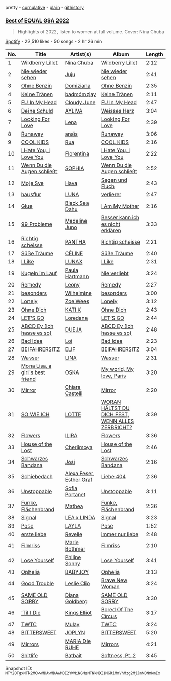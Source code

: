 pretty - [cumulative](/playlists/cumulative/37i9dQZF1DWVA5o3WHL2eG.md) - [plain](/playlists/plain/37i9dQZF1DWVA5o3WHL2eG) - [githistory](https://github.githistory.xyz/mackorone/spotify-playlist-archive/blob/main/playlists/plain/37i9dQZF1DWVA5o3WHL2eG)

### [Best of EQUAL GSA 2022](https://open.spotify.com/playlist/37i9dQZF1DWVA5o3WHL2eG)

> Highlights of 2022, listen to women at full volume\. Cover: Nina Chuba

[Spotify](https://open.spotify.com/user/spotify) - 22,510 likes - 50 songs - 2 hr 26 min

| No. | Title | Artist(s) | Album | Length |
|---|---|---|---|---|
| 1 | [Wildberry Lillet](https://open.spotify.com/track/6yeZM8gyykjaf8w0GqRfK4) | [Nina Chuba](https://open.spotify.com/artist/2kS9NyuATpYwjeB93h24H5) | [Wildberry Lillet](https://open.spotify.com/album/1zzkAbY0FKMPjn56qrgxme) | 2:12 |
| 2 | [Nie wieder sehen](https://open.spotify.com/track/1t1VvjY7al80AdEoAQ3kPN) | [Juju](https://open.spotify.com/artist/4sg4no0TXdsrM1s4SVUwNF) | [Nie wieder sehen](https://open.spotify.com/album/74nmPMbAbjYQDEtwtHF5ZY) | 2:41 |
| 3 | [Ohne Benzin](https://open.spotify.com/track/3a0F2N6rXJSibQTp77xH4f) | [Domiziana](https://open.spotify.com/artist/3XZewrXpRQqqCMuUMAIhvN) | [Ohne Benzin](https://open.spotify.com/album/44qXZ6KEzcKrp9E9jaxpH0) | 2:35 |
| 4 | [Keine Tränen](https://open.spotify.com/track/03ClGz3IWepPxLcVlGSC5Q) | [badmómzjay](https://open.spotify.com/artist/7oWrEQO1d3klp0Qrfh7a5h) | [Keine Tränen](https://open.spotify.com/album/6omnE7nYZCSFSkbTFTVSqR) | 2:11 |
| 5 | [FU In My Head](https://open.spotify.com/track/5ZSV1Y3Cq2HkGOYOwxpClP) | [Cloudy June](https://open.spotify.com/artist/5sBBS3CQNPDzmuTJjYwnpa) | [FU In My Head](https://open.spotify.com/album/02FPQ0z3Xm5PkzTulKcfKT) | 2:47 |
| 6 | [Deine Schuld](https://open.spotify.com/track/2g4FPrvea8sYly3ihGRgwE) | [AYLIVA](https://open.spotify.com/artist/2rEVnwCPBeGkWMv425KoG1) | [Weisses Herz](https://open.spotify.com/album/3TGzhEgQ0A1ijA6bnyrsJH) | 3:04 |
| 7 | [Looking For Love](https://open.spotify.com/track/3iUmoy21qlRY1VdNEtJJlx) | [Lena](https://open.spotify.com/artist/5slpk6nu2IwwKx0EHe3GcL) | [Looking For Love](https://open.spotify.com/album/32CnxZefcziX2MQDBhzAOy) | 2:39 |
| 8 | [Runaway](https://open.spotify.com/track/67MDtHFmozKIM6WlbXIhCl) | [anaïs](https://open.spotify.com/artist/5uT4SmzhWTYv1iia2BFnVQ) | [Runaway](https://open.spotify.com/album/6i9bj9UAehl2AQLDmz5SDH) | 3:06 |
| 9 | [COOL KIDS](https://open.spotify.com/track/1YcG2ofHVH4B3HUQAayA4P) | [Rua](https://open.spotify.com/artist/6mEktZc9hTEYmOEBgG9fpw) | [COOL KIDS](https://open.spotify.com/album/5HUtXyg0pthUtXDXHQjlBU) | 2:16 |
| 10 | [I Hate You, I Love You](https://open.spotify.com/track/18RK0e1rjXAF7sPE8h3IBn) | [Florentina](https://open.spotify.com/artist/7adCbfW9aRcBxWhuuSNXTo) | [I Hate You, I Love You](https://open.spotify.com/album/7lKYxMi5eKpAtoEHDfBwEj) | 2:22 |
| 11 | [Wenn Du die Augen schließt](https://open.spotify.com/track/0vyuUUq4T4zHVomByCKOUJ) | [SOPHIA](https://open.spotify.com/artist/45wdSLZd70phdDkxlA5D3v) | [Wenn Du die Augen schließt](https://open.spotify.com/album/3E0a4bY370TM8hTPRy1mZd) | 2:52 |
| 12 | [Moje Sve](https://open.spotify.com/track/0Hq0gYL2x4P0SMpeOmPD52) | [Hava](https://open.spotify.com/artist/3Mn6d673ieRza7uw6zY2Zv) | [Segen und Fluch](https://open.spotify.com/album/33hoFyeXIrysMK2QgtwpSr) | 2:43 |
| 13 | [hausflur](https://open.spotify.com/track/6xlnblDNPhIcEKrAePjNgV) | [LUNA](https://open.spotify.com/artist/2RrkjxcwXz281MxRs8Oqp7) | [verlierer](https://open.spotify.com/album/0q8XIgIhKo2O2oukgDsy2s) | 2:47 |
| 14 | [Glue](https://open.spotify.com/track/3wRg5uSSBcSusvRux1ZxJQ) | [Black Sea Dahu](https://open.spotify.com/artist/5JrIBQLdYU5SkSdu0zrO70) | [I Am My Mother](https://open.spotify.com/album/3pNWUdehNQaNeMlRpwkhx1) | 2:16 |
| 15 | [99 Probleme](https://open.spotify.com/track/5kzcodJVFIui6nCRAfKw3O) | [Madeline Juno](https://open.spotify.com/artist/6u8KyY2rfBGDtDejRJ9JaQ) | [Besser kann ich es nicht erklären](https://open.spotify.com/album/2x3GbNC5I3eFx4ZrFJjvsy) | 3:33 |
| 16 | [Richtig scheisse](https://open.spotify.com/track/0oyDOgIZctdbbvofsFNm7J) | [PANTHA](https://open.spotify.com/artist/40TyBBFIw2Nw3psoWIkNI8) | [Richtig scheisse](https://open.spotify.com/album/5eZaeqOz2uL7Mm6jNEj0KB) | 2:21 |
| 17 | [Süße Träume](https://open.spotify.com/track/4c8LnzyBlBW1crRcbDXKoW) | [CÉLINE](https://open.spotify.com/artist/5ZYOlPpI9FZu2uIPkTB0UA) | [Süße Träume](https://open.spotify.com/album/5G5VwA4Nb7JxVamloIDFdl) | 2:40 |
| 18 | [I Like](https://open.spotify.com/track/3F7JkvI31gWw0ifIA553X5) | [LUNAX](https://open.spotify.com/artist/7CLsFRcEkn0Amc9VlVOFwR) | [I Like](https://open.spotify.com/album/5W3ngAppnDgT0px27YkXNI) | 2:31 |
| 19 | [Kugeln im Lauf](https://open.spotify.com/track/479kOkorPFKZckpSgCcDWV) | [Paula Hartmann](https://open.spotify.com/artist/3Fl31gc0mEUC2H0JWL1vic) | [Nie verliebt](https://open.spotify.com/album/12dYXSDMMIX9VaJONASnsz) | 3:24 |
| 20 | [Remedy](https://open.spotify.com/track/5C3J3C5nzBclrE8xuW5UQ7) | [Leony](https://open.spotify.com/artist/2NpPlwwDVYR5dIj0F31EcC) | [Remedy](https://open.spotify.com/album/5DkP7hUfhlC2lvvJ0d1jtz) | 2:27 |
| 21 | [besonders](https://open.spotify.com/track/0qZ38h6vARmBn1dLPo5qIU) | [Wilhelmine](https://open.spotify.com/artist/4f5pBvQZzdOGpFF0pwtUZG) | [besonders](https://open.spotify.com/album/14iHxk7M0XCEgoZPiYn8Rg) | 3:00 |
| 22 | [Lonely](https://open.spotify.com/track/6pyh4lkDS5FzWBz9y8Wu0S) | [Zoe Wees](https://open.spotify.com/artist/03d2mJXSMtuPI0nIvLnhoS) | [Lonely](https://open.spotify.com/album/7noXhmn3TF1aWpJpYH3cjw) | 3:12 |
| 23 | [Ohne Dich](https://open.spotify.com/track/1BEPigtMbtG17OrhDzXMCn) | [KATI K](https://open.spotify.com/artist/277dytbjtOXNnvRXf7Dyyv) | [Ohne Dich](https://open.spotify.com/album/6y92v3LsEb8pImMFX2Bfuk) | 2:43 |
| 24 | [LET’S GO](https://open.spotify.com/track/0ft4lVjLYVrQ6IkMVUuOOu) | [Loredana](https://open.spotify.com/artist/2Im8m4STDBosjfmb5hmP80) | [LET’S GO](https://open.spotify.com/album/2Sc5e9l1NAUq0FS9JpYtXv) | 2:44 |
| 25 | [ABCD Ey \(Ich hasse es so\)](https://open.spotify.com/track/6ESo3KS2IpeglMKkMRZNOS) | [DUEJA](https://open.spotify.com/artist/1QKx9HbmmkV4FgL2nkFVRl) | [ABCD Ey \(Ich hasse es so\)](https://open.spotify.com/album/6zPOqPdQBdzOEMSkV8PeKF) | 2:48 |
| 26 | [Bad Idea](https://open.spotify.com/track/62oxmZdzHnTB9Mc6Qq6NgV) | [Loi](https://open.spotify.com/artist/574qIjE9UTvfSvtnIrdLaE) | [Bad Idea](https://open.spotify.com/album/2CiRFftzKVAy06G4ueJgxc) | 2:23 |
| 27 | [BEIFAHRERSITZ](https://open.spotify.com/track/1YZU0P3SdMWIjNWdUixYzd) | [ELIF](https://open.spotify.com/artist/65AzRSW0jKSs0WtttEXrOw) | [BEIFAHRERSITZ](https://open.spotify.com/album/1ydhVNe1Gut5PMC5hXr92D) | 3:04 |
| 28 | [Wasser](https://open.spotify.com/track/6JL3BHxeR7jiGY6SOIxq2m) | [LINA](https://open.spotify.com/artist/3YPpKFZGAT0O8SJca2Aaj8) | [Wasser](https://open.spotify.com/album/1mL6Awa2c23Y8TAZEU3kHb) | 2:31 |
| 29 | [Mona Lisa, a girl's best friend](https://open.spotify.com/track/5vHUwpWDPKGkTsA7Th7bCf) | [OSKA](https://open.spotify.com/artist/4aT85lix0NSNB6w9Ozzksq) | [My world, My love, Paris](https://open.spotify.com/album/5JfXfZ4EsG8JhWobtgjAdQ) | 3:20 |
| 30 | [Mirror](https://open.spotify.com/track/5YNQEdw7Oh7ALLQ4Jltzg2) | [Chiara Castelli](https://open.spotify.com/artist/6wi2d3tk31DPhUagWLgR33) | [Mirror](https://open.spotify.com/album/6sN1NexZcInVG5scqfgaw0) | 2:20 |
| 31 | [SO WIE ICH](https://open.spotify.com/track/5yN903LkiXLmyEuGzwMJUh) | [LOTTE](https://open.spotify.com/artist/3gqabzO7zvHVzAIT0Nxqa3) | [WORAN HÄLTST DU DICH FEST, WENN ALLES ZERBRICHT?](https://open.spotify.com/album/4xmhtPurl9t7IFDxUnyCrt) | 3:39 |
| 32 | [Flowers](https://open.spotify.com/track/6p2DKSuKLPvIBIHkoqBTtX) | [ILIRA](https://open.spotify.com/artist/6mzs66iVW15C5iLt0JLt41) | [Flowers](https://open.spotify.com/album/3FtYC7MmFKnjJoCE1aElBx) | 3:36 |
| 33 | [House of the Lost](https://open.spotify.com/track/58HTIOhO6njnB6EttbH8RO) | [Cheriimoya](https://open.spotify.com/artist/3RbuVoer2pZlqAXI73ElhX) | [House of the Lost](https://open.spotify.com/album/0VJxrvIS07zcIbKHKYBSrp) | 2:46 |
| 34 | [Schwarzes Bandana](https://open.spotify.com/track/2sWCoO3YTynH40ij19mYgc) | [Josi](https://open.spotify.com/artist/5vQXzZjy86ijQhMjMb1ke4) | [Schwarzes Bandana](https://open.spotify.com/album/4AIeklt9gmExYzEpb5NWW5) | 2:16 |
| 35 | [Schiebedach](https://open.spotify.com/track/4p4fKKNyiDT76Xvw1IWVA0) | [Alexa Feser](https://open.spotify.com/artist/0Yb66lSgYL9MFYw6jUHCVD), [Esther Graf](https://open.spotify.com/artist/1FXdfOOisB3d3hfZOjhjID) | [Liebe 404](https://open.spotify.com/album/1V2uMKtPGqx7RK5bGjDcVj) | 2:36 |
| 36 | [Unstoppable](https://open.spotify.com/track/22CKOOivvI8mP30GlYS8WK) | [Sofia Portanet](https://open.spotify.com/artist/6QtH2p5QkuzncnyK1Uu2EZ) | [Unstoppable](https://open.spotify.com/album/4OEhImZK3QYFBxeayvDULa) | 3:11 |
| 37 | [Funke, Flächenbrand](https://open.spotify.com/track/5MumaN3URY1XqIWkRdVxjz) | [Mathea](https://open.spotify.com/artist/3r5Kc95Oz8lDc8BL9ChO7n) | [Funke, Flächenbrand](https://open.spotify.com/album/6OTvVeDS7GlTqKf2qVU86o) | 2:36 |
| 38 | [Signal](https://open.spotify.com/track/2Y6dYM6KjTEPhfvM8a7zTI) | [LEA x LINDA](https://open.spotify.com/artist/0tDJXFT2uUq1eAxyjC4Zro) | [Signal](https://open.spotify.com/album/1b5h1zGp7FDEgnJjFxFQzZ) | 3:23 |
| 39 | [Pose](https://open.spotify.com/track/6gjTBagyl527aB9iMUa0W6) | [LAYLA](https://open.spotify.com/artist/4GJrFqexwHiTMZWjaPEkTy) | [Pose](https://open.spotify.com/album/0TFg2kMG4asTEDP334NmJr) | 1:52 |
| 40 | [erste liebe](https://open.spotify.com/track/24p3rBwIunzXjt8WOwu3eL) | [Revelle](https://open.spotify.com/artist/02EVANzKGRlR3TTTiaGAoA) | [immer nur liebe](https://open.spotify.com/album/2D1YT6jEDEITABsSXuU0MY) | 2:48 |
| 41 | [Filmriss](https://open.spotify.com/track/2hCiXG7TpQ43uYzeCRF8Gb) | [Marie Bothmer](https://open.spotify.com/artist/5tfGWI8xQ33fxhcMq3GufB) | [Filmriss](https://open.spotify.com/album/7oCwaTiAhFIYZGHJc8nVVm) | 2:10 |
| 42 | [Lose Yourself](https://open.spotify.com/track/5wJkHw2lQZ1sNUumIEf2Ab) | [Philine Sonny](https://open.spotify.com/artist/5NXT9hOfNLjOMnXqCqzR2t) | [Lose Yourself](https://open.spotify.com/album/2db0jBeEkExuy5uv7G1Qei) | 3:41 |
| 43 | [Ophelia](https://open.spotify.com/track/61Np0MhnQO1B1LZGIxxX0d) | [BABYJOY](https://open.spotify.com/artist/2vYWyXs1PJbycPBdTstmHH) | [Ophelia](https://open.spotify.com/album/4GdlYdLbHGvNh48GvwqHdr) | 3:13 |
| 44 | [Good Trouble](https://open.spotify.com/track/1qpRgTwyZYwwAKLZIfRDuL) | [Leslie Clio](https://open.spotify.com/artist/2Z8ZYYqedbWaOlSsBRVlmQ) | [Brave New Woman](https://open.spotify.com/album/0gqRfHjhEfRlj8vKXJdvr1) | 3:24 |
| 45 | [SAME OLD SORRY](https://open.spotify.com/track/7qRTt3yXydI7gZcmGahiOI) | [Diana Goldberg](https://open.spotify.com/artist/0FSc1VcYTT0NQ5u9f5Hmpk) | [SAME OLD SORRY](https://open.spotify.com/album/3HPj5SPRiD1G1TgxoOh2zP) | 3:30 |
| 46 | [‘Til I Die](https://open.spotify.com/track/6wzgZH9GTKIspVZbZnKLDz) | [Kings Elliot](https://open.spotify.com/artist/3iUGCPBBseYhEhwqCG7PNy) | [Bored Of The Circus](https://open.spotify.com/album/4oothiJCmPORbNYinRinfo) | 3:17 |
| 47 | [TWTC](https://open.spotify.com/track/7baC81sEbLdJkwHDthWr9d) | [Mulay](https://open.spotify.com/artist/6hxUwSTKTLQoKGmKHLle54) | [TWTC](https://open.spotify.com/album/6Fs9Xeqb26W6hdTktFBku9) | 3:24 |
| 48 | [BITTERSWEET](https://open.spotify.com/track/08Wh9tf3TXl0aD0Ys4v4Z7) | [JOPLYN](https://open.spotify.com/artist/32Jt1AK733JbFR82hEZ0Ih) | [BITTERSWEET](https://open.spotify.com/album/5bkwlnP6UrUf0AW9W71t7E) | 5:20 |
| 49 | [Mirrors](https://open.spotify.com/track/6dQzvpLz9qwutLYx6GUYCM) | [MARIA Die RUHE](https://open.spotify.com/artist/2h7LIGXwIr6m1tZ27JHgxQ) | [Mirrors](https://open.spotify.com/album/0KnR5gUhV3Hb6mL13zU05z) | 4:21 |
| 50 | [Shitlife](https://open.spotify.com/track/2LL9g7WEYzeVM2q7wtORWW) | [Batbait](https://open.spotify.com/artist/1PGFrlFMjm2RIi2ndQ0lHG) | [Softness, Pt\. 2](https://open.spotify.com/album/1kFBJy9PoFDTiVlfAPuqDF) | 3:45 |

Snapshot ID: `MTY2OTgxNTk2MCwwMDAwMDAwMDI2YWNiNGMzMTNkMDI1MGRiMmVhMzg2MjJmNDNmNmIx`
